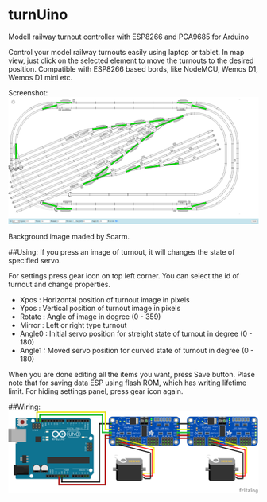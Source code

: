 # turnUino
Modell railway turnout controller with ESP8266 and PCA9685 for Arduino

Control your model railway turnouts easily using laptop or tablet. In map view, just click on the selected element to move the turnouts to the desired position.
Compatible with ESP8266 based bords, like NodeMCU, Wemos D1, Wemos D1 mini etc.

Screenshot:
![wiring](https://github.com/wrobi/turnUino/blob/main/screenshot.png?raw=true "Screenshot")

Background image maded by Scarm.

##Using:
  If you press an image of turnout, it will changes the state of specified servo.
  
  For settings press gear icon on top left corner. You can select the id of turnout and change properties.
   - Xpos   : Horizontal position of turnout image in pixels
   - Ypos   : Vertical position of turnout image in pixels
   - Rotate : Angle of image in degree (0 - 359)
   - Mirror : Left or right type turnout
   - Angle0 : Initial servo position for streight state of turnout in degree (0 - 180)
   - Angle1 : Moved servo position for curved state of turnout in degree (0 - 180)

  When you are done editing all the items you want, press Save button. Plase note that for saving data ESP using flash ROM, which has writing lifetime limit.
  For hiding settings panel, press gear icon again.

##Wiring:
![wiring](https://github.com/wrobi/turnUino/blob/main/wiring.png?raw=true)
